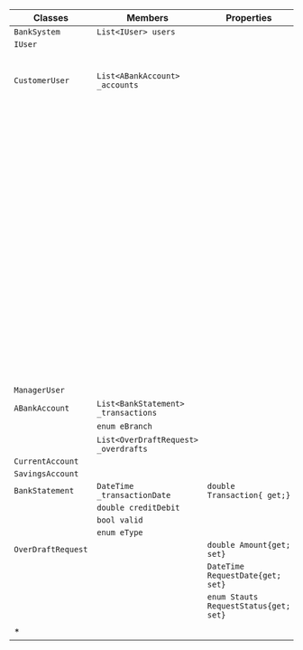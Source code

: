 | Classes			| Members																				| Properties							| Methods							| Scenario														| Outputs		|
|-------------------|---------------------------------------------------------------------------------------|---------------------------------------|-----------------------------------|---------------------------------------------------------------|---------------|
| `BankSystem`		| `List<IUser> users`																	|										|									|																|				|
| `IUser`			|																						|										|									|																|				|
| `CustomerUser`	| `List<ABankAccount> _accounts`														|										| `CreateAccount(ABankAccount)`		| User wants to make a current account							| string		|
|					|																						|										|									| User wants to make a savings account							| string		|
|					|																						|										| `Withdraw(double, int)`			| User attempts to withdraw more than possible					| false			|
|					|																						|										|									| User attempts to withdraw an acceptable ammount				| true			|
|					|																						|										| `Deposit(double, int)`			|																| double		|
|					|																						|										| `GenerateStatement(int)`			|																| string		|
| 					|																						|										| `CheckBranch(int)`				|																| string		|
|					|																						|										| `RequestOverdraft(double)`		|																| BankStatement	|
| `ManagerUser`		|																						|										| `ManageRequest(BankStatement)`	|																| bool			|
| `ABankAccount`	| `List<BankStatement> _transactions`													|										| `Transaction(BankStatement)`		|																| double		|
|					| `enum eBranch`																		|										| `WriteTransactions()`				|																| StringBuilder	|
| 					| `List<OverDraftRequest> _overdrafts`													|										|									|																|				|
| `CurrentAccount`	|																						|										|									|																|				|
| `SavingsAccount`	|																						|										|									|																|				|
| `BankStatement`	| `DateTime _transactionDate`															| `double Transaction{ get;}`			|									|																| double		|
|					| `double creditDebit`																	|										|									|																|				|
|					| `bool valid`																			|										|									|																|				|
|					| `enum eType`																			|										|									|																|				|
| `OverDraftRequest`| 																						| `double Amount{get; set}`				|									|																|				|
|					| 																						| `DateTime RequestDate{get; set}`		|									|																|				|
|					| 																						| `enum Stauts RequestStatus{get; set}`	|									|																|				|
|					|																						|										|									|																|				|
| *					|																						|										|									|																|				|
